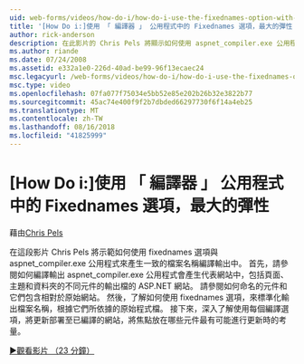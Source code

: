 ```yaml
---
uid: web-forms/videos/how-do-i/how-do-i-use-the-fixednames-option-with-the-compiler-utility-for-maximum-flexibility
title: '[How Do i:]使用 「 編譯器 」 公用程式中的 Fixednames 選項，最大的彈性 |Microsoft Docs'
author: rick-anderson
description: 在此影片的 Chris Pels 將顯示如何使用 aspnet_compiler.exe 公用程式中的 fixednames 選項，以產生編譯 ou 中一致的檔案名稱...
ms.author: riande
ms.date: 07/24/2008
ms.assetid: e332a1e0-226d-40ad-be99-96f13ecaec24
msc.legacyurl: /web-forms/videos/how-do-i/how-do-i-use-the-fixednames-option-with-the-compiler-utility-for-maximum-flexibility
msc.type: video
ms.openlocfilehash: 07fa077f75034e5bb52e85e202b26b32e3822b77
ms.sourcegitcommit: 45ac74e400f9f2b7dbded66297730f6f14a4eb25
ms.translationtype: MT
ms.contentlocale: zh-TW
ms.lasthandoff: 08/16/2018
ms.locfileid: "41825999"
---
```

<a name="how-do-i-use-the-fixednames-option-with-the-compiler-utility-for-maximum-flexibility"></a>[How Do i:]使用 「 編譯器 」 公用程式中的 Fixednames 選項，最大的彈性
====================
藉由[Chris Pels](https://twitter.com/chrispels)

在這段影片 Chris Pels 將示範如何使用 fixednames 選項與 aspnet\_compiler.exe 公用程式來產生一致的檔案名稱編譯輸出中。 首先，請參閱如何編譯輸出 aspnet\_compiler.exe 公用程式會產生代表網站中，包括頁面、 主題和資料夾的不同元件的輸出檔的 ASP.NET 網站。 請參閱如何命名的元件和它們包含相對於原始網站。 然後，了解如何使用 fixednames 選項，來標準化輸出檔案名稱，根據它們所依據的原始程式檔。 接下來，深入了解使用每個編譯選項，將更新部署至已編譯的網站，將焦點放在哪些元件最有可能進行更新時的考量。

[&#9654;觀看影片 （23 分鐘）](https://channel9.msdn.com/Blogs/ASP-NET-Site-Videos/how-do-i-use-the-fixednames-option-with-the-compiler-utility-for-maximum-flexibility)
